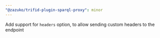 ```yaml
---
"@zazuko/trifid-plugin-sparql-proxy": minor
---
```


Add support for `headers` option, to allow sending custom headers to the endpoint
